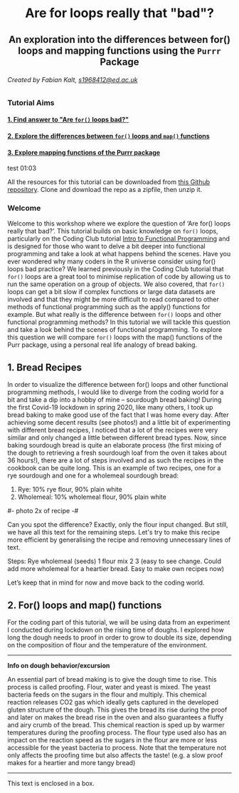 # <center>Are for loops really that "bad"?</center>
## <center>An exploration into the differences between for() loops and mapping functions using the `Purrr` Package</center>
###### _Created by Fabian Kalt_, s1968412@ed.ac.uk

### Tutorial Aims

#### <a href="#section1"> 1. Find answer to "Are `for()` loops bad?"</a>

#### <a href="#section2"> 2. Explore the differences between `for()` loops and `map()` functions</a>

#### <a href="#section3"> 3. Explore mapping functions of the Purrr package</a>

test 01:03

All the resources for this tutorial can be downloaded from [this Github repository](https://github.com/EdDataScienceEES/tutorial-FabiKalt). Clone and download the repo as a zipfile, then unzip it.


### Welcome
Welcome to this workshop where we explore the question of ‘Are for() loops really that bad?’. This tutorial builds on basic knowledge on `for()` loops, particularly on the Coding Club tutorial [Intro to Functional Programming](https://ourcodingclub.github.io/tutorials/funandloops/) and is designed for those who want to delve a bit deeper into functional programming and take a look at what happens behind the scenes. Have you ever wondered why many coders in the R universe consider using for() loops bad practice? We learned previously in the Coding Club tutorial that `for()` loops are a great tool to minimise replication of code by allowing us to run the same operation on a group of objects. We also covered, that `for()` loops can get a bit slow if complex functions or large data datasets are involved and that they might be more difficult to read compared to other methods of functional programming such as the apply() functions for example. But what really is the difference between `for()` loops and other functional programming methods? In this tutorial we will tackle this question and take a look behind the scenes of functional programming. To explore this question we will compare `for()` loops with the map() functions of the Purr package, using a personal real life analogy of bread baking.





<a name="section1"></a>

## 1. Bread Recipes

In order to visualize the difference between for() loops and other functional programming methods, I would like to diverge from the coding world for a bit and take a dip into a hobby of mine – sourdough bread baking! During the first Covid-19 lockdown in spring 2020, like many others, I took up bread baking to make good use of the fact that I was home every day. After achieving some decent results (see photos!) and a little bit of experimenting with different bread recipes, I noticed that a lot of the recipes were very similar and only changed a little between different bread types. Now, since baking sourdough bread is quite an elaborate process (the first mixing of the dough to retrieving a fresh sourdough loaf from the oven it takes about 36 hours!), there are a lot of steps involved and as such the recipes in the cookbook can be quite long. This is an example of two recipes, one for a rye sourdough and one for a wholemeal sourdough bread:

1.	Rye: 10% rye flour, 90% plain white
2.	Wholemeal: 10% wholemeal flour, 90% plain white


#- photo 2x of recipe -#

Can you spot the difference? Exactly, only the flour input changed. But still, we have all this text for the remaining steps. Let's try to make this recipe more efficient by generalising the recipe and removing unnecessary lines of text.

Steps:			Rye			wholemeal			(seeds)
1 flour mix
2
3
(easy to see change. Could add more wholemeal for a heartier bread. Easy to make own recipes now)

Let’s keep that in mind for now and move back to the coding world.



<a name="section2"></a>

## 2. For() loops and map() functions

For the coding part of this tutorial, we will be using data from an experiment I conducted during lockdown on the rising time of doughs. I explored how long the dough needs to proof in order to grow to double its size, depending on the composition of flour and the temperature of the environment.



---

**Info on dough behavior/excursion**

An essential part of bread making is to give the dough time to rise. This process is called proofing. Flour, water and yeast is mixed. The yeast bacteria feeds on the sugars in the flour and multiply. This chemical reaction releases CO2 gas which ideally gets captured in the developed gluten structure of the dough. This gives the bread its rise during the proof and later on makes the bread rise in the oven and also guarantees a fluffy and airy crumb of the bread. This chemical reaction is sped up by warmer temperatures during the proofing process. The flour type used also has an impact on the reaction speed as the sugars in the flour are more or less accessible for the yeast bacteria to process. Note that the temperature not only affects the proofing time but also affects the taste! (e.g. a slow proof makes for a heartier and more tangy bread)

---

<div class="boxed">
  This text is enclosed in a box.
</div>
























